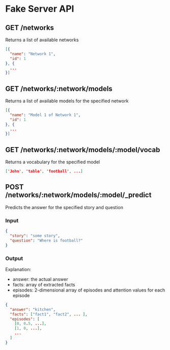 # Fake Server API

## GET /networks

Returns a list of available networks

```json
[{
  "name": "Network 1",
  "id": 1
}, {
  ...
}]
```

## GET /networks/:network/models

Returns a list of available models for the specified network

```json
[{
  "name": "Model 1 of Network 1",
  "id": 1
}, {
  ...
}]
```

## GET /networks/:network/models/:model/vocab

Returns a vocabulary for the specified model 

```json
['John', 'table', 'football', ...]
```

## POST /networks/:network/models/:model/_predict

Predicts the answer for the specified story and question

### Input
```json
{
  "story": "some story",
  "question": "Where is football?"
}
```

### Output

Explanation:
  * answer: the actual answer
  * facts: array of extracted facts
  * episodes: 2-dimensional array of episodes and attention values for each episode 

```json
{
  "answer": "kitchen",
  "facts": ["fact1", "fact2", ... ],
  "episodes": [
    [0, 0.5, ...],
    [1, 0, ...],
    ...
  ]
}
```
